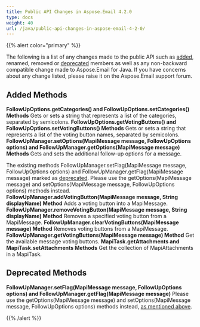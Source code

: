 ```yaml
---
title: Public API Changes in Aspose.Email 4.2.0
type: docs
weight: 40
url: /java/public-api-changes-in-aspose-email-4-2-0/
---
```


{{% alert color="primary" %}} 

The following is a list of any changes made to the public API such as [added](/email/java/public-api-changes-in-aspose-email-4-2-0/), renamed, removed or [deprecated](/email/java/public-api-changes-in-aspose-email-4-2-0/) members as well as any non-backward compatible change made to Aspose.Email for Java. If you have concerns about any change listed, please raise it on the Aspose.Email support forum.
## **Added Methods**
**FollowUpOptions.getCategories() and FollowUpOptions.setCategories() Methods**
Gets or sets a string that represents a list of the categories, separated by semicolons.
**FollowUpOptions.getVotingButtons() and FollowUpOptions.setVotingButtons() Methods**
Gets or sets a string that represents a list of the voting button names, separated by semicolons.
**FollowUpManager.setOptions(MapiMessage message, FollowUpOptions options) and FollowUpManager.getOptions(MapiMessage message) Methods**
Gets and sets the additional follow-up options for a message. 

The existing methods FollowUpManager.setFlag(MapiMessage message, FollowUpOptions options) and FollowUpManager.getFlag(MapiMessage message) marked as [deprecated](/email/java/public-api-changes-in-aspose-email-4-2-0/).
Please use the getOptions(MapiMessage message) and setOptions(MapiMessage message, FollowUpOptions options) methods instead.
**FollowUpManager.addVotingButton(MapiMessage message, String displayName) Method**
Adds a voting button into a MapiMessage.
**FollowUpManager.removeVotingButton(MapiMessage message, String displayName) Method**
Removes a specified voting button from a MapiMessage.
**FollowUpManager.clearVotingButtons(MapiMessage message) Method**
Removes voting buttons from a MapiMessage.
**FollowUpManager.getVotingButtons(MapiMessage message) Method**
Get the available message voting buttons.
**MapiTask.getAttachments and MapiTask.setAttachments Methods**
Get the collection of MapiAttachments in a MapiTask.
## **Deprecated Methods**
**FollowUpManager.setFlag(MapiMessage message, FollowUpOptions options) and FollowUpManager.getFlag(MapiMessage message)**
Please use the getOptions(MapiMessage message) and setOptions(MapiMessage message, FollowUpOptions options) methods instead, [as mentioned above](/email/java/public-api-changes-in-aspose-email-4-2-0/).

{{% /alert %}}
